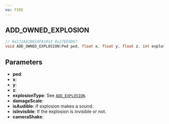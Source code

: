 ```yaml
---
ns: FIRE
---
```

## ADD_OWNED_EXPLOSION

```c
// 0x172AA1B624FA1013 0x27EE0D67
void ADD_OWNED_EXPLOSION(Ped ped, float x, float y, float z, int explosionType, float damageScale, BOOL isAudible, BOOL isInvisible, float cameraShake);
```

## Parameters
* **ped**: 
* **x**: 
* **y**: 
* **z**: 
* **explosionType**: See [`ADD_EXPLOSION`](#_0xE3AD2BDBAEE269AC).
* **damageScale**: 
* **isAudible**:  If explosion makes a sound.
* **isInvisible**: If the explosion is invisible or not.
* **cameraShake**: 

